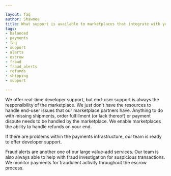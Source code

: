 ```yaml
---

layout: faq
author: Shawnee
title: What support is available to marketplaces that integrate with your platform?
tags:
- balanced
- payments
- faq
- support
- alerts
- escrow
- fraud
- fraud_alerts
- refunds
- shipping
- support

---
```


We offer real-time developer support, but end-user support is always the responsibility of the marketplace.  We just don't have the resources to handle end-user issues that our marketplace partners have.  Anything to do with missing shipments, order fulfillment (or lack thereof) or payment dispute needs to be handled by the marketplace.  We enable marketplaces the ability to handle refunds on your end.

If there are problems within the payments infrastructure, our team is ready to offer developer support.

Fraud alerts are another one of our large value-add services.  Our team is also always able to help with fraud investigation for suspicious transactions. We monitor payments for fraudulent activity throughout the escrow process.
